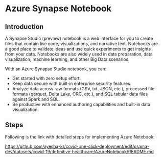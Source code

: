 # Azure Synapse Notebook

## Introduction

A Synapse Studio (preview) notebook is a web interface for you to create files that contain live code, visualizations, and narrative text. Notebooks are a good place to validate ideas and use quick experiments to get insights from your data. Notebooks are also widely used in data preparation, data visualization, machine learning, and other Big Data scenarios.

With an Azure Synapse Studio notebook, you can:

- Get started with zero setup effort.
- Keep data secure with built-in enterprise security features.
- Analyze data across raw formats (CSV, txt, JSON, etc.), processed file formats (parquet, Delta Lake, ORC, etc.), and SQL tabular data files against Spark and SQL.
- Be productive with enhanced authoring capabilities and built-in data visualization.

## Steps

Following is the link with detailed steps for implementing Azure Notebook:

https://github.com/ayesha-kr/covid-one-click-deployment/edit/osama-dev/datasets/covid-19/definitive-healthcare/AzureNotebook/README.md
